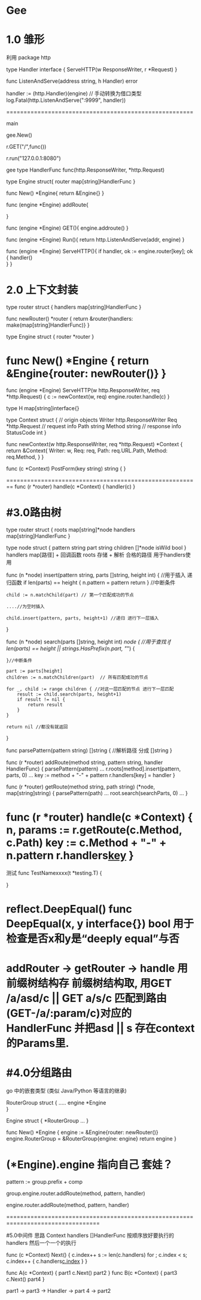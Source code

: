 # Gee

# 1.0 雏形

利用
package http

type Handler interface {
    ServeHTTP(w ResponseWriter, r *Request)
}

func ListenAndServe(address string, h Handler) error


handler := (http.Handler)(engine) // 手动转换为借口类型
log.Fatal(http.ListenAndServe(":9999", handler))

======================================================

main

gee.New()

r.GET("/",func())

r.run("127.0.0.1:8080")

gee
type HandlerFunc func(http.ResponseWriter, *http.Request)

type Engine struct{
	router map[string]HandlerFunc
}

func New() *Engine{
	return &Engine{}
}


func (engine *Engine) addRoute{
	
}

func (engine *Engine) GET(){
	engine.addroute()
}


func (engine *Engine) Run(){
	return http.ListenAndServe(addr, engine)
}

func (engine *Engine) ServeHTTP(){
	if handler, ok := engine.router[key]; ok {
		handler()	
	}
}

# 2.0 上下文封装

type router struct {
	handlers map[string]HandlerFunc
}

func newRouter() *router {
	return &router{handlers: make(map[string]HandlerFunc)}
}

type Engine struct {
	router *router
}

func New() *Engine {
	return &Engine{router: newRouter()}
}
======================================================



func (engine *Engine) ServeHTTP(w http.ResponseWriter, req *http.Request) {
	c := newContext(w, req)
	engine.router.handle(c)
}


type H map[string]interface{}

type Context struct {
	// origin objects
	Writer http.ResponseWriter
	Req    *http.Request
	// request info
	Path   string
	Method string
	// response info
	StatusCode int
}

func newContext(w http.ResponseWriter, req *http.Request) *Context {
	return &Context{
		Writer: w,
		Req:    req,
		Path:   req.URL.Path,
		Method: req.Method,
	}
}

func (c *Context) PostForm(key string) string {
}

========================================================
func (r *router) handle(c *Context) {
	handler(c)
}

#3.0路由树
========================================================
type router struct {
	roots    map[string]*node
	handlers map[string]HandlerFunc
}

type node struct {
	pattern  string 
	part     string 
	children []*node 
	isWild   bool 
}
handlers map[路径] + 回调函数
roots  存储 + 解析 合格的路径   用于handlers使用


func (n *node) insert(pattern string, parts []string, height int) {
	//用于插入 递归函数
	if len(parts) == height {
		n.pattern = pattern
		return
	} //中断条件

	child := n.matchChild(part) // 第一个匹配成功的节点

	....//为空时插入 

	child.insert(pattern, parts, height+1) //递归 进行下一层插入
}

func (n *node) search(parts []string, height int) *node {
	//用于查找
	if len(parts) == height || strings.HasPrefix(n.part, "*") {

	}//中断条件

	part := parts[height]
	children := n.matchChildren(part)  // 所有匹配成功的节点

	for _, child := range children { //对这一层匹配的节点 进行下一层匹配 
		result := child.search(parts, height+1) 
		if result != nil {
			return result
		}
	}

	return nil //都没有就返回
}

func parsePattern(pattern string) []string {
	//解析路径 分成 []string
}

func (r *router) addRoute(method string, pattern string, handler HandlerFunc) {
	parsePattern(pattern)
	...
	r.roots[method].insert(pattern, parts, 0)
	...
	key := method + "-" + pattern
	r.handlers[key] = handler
}

func (r *router) getRoute(method string, path string) (*node, map[string]string) {
	parsePattern(path)
	...
	root.search(searchParts, 0)
	...
}

func (r *router) handle(c *Context) {
	n, params := r.getRoute(c.Method, c.Path)
	key := c.Method + "-" + n.pattern
	r.handlers[key](c)
}
=================================================================================
 测试
func TestNamexxxx(t *testing.T) {

}

reflect.DeepEqual() 
func DeepEqual(x, y interface{}) bool
用于检查是否x和y是“deeply equal”与否
=================================================================================
addRouter -> getRouter -> handle 
用前缀树结构存 前缀树结构取, 用GET /a/asd/c || GET a/s/c 匹配到路由(GET-/a/:param/c)对应的HandlerFunc 并把asd || s 存在context的Params里.
=================================================================================
#4.0分组路由
=================================================================================
go 中的嵌套类型 (类似 Java/Python 等语言的继承)

RouterGroup struct {
	.....
	engine      *Engine      
}

Engine struct {
	*RouterGroup
	...
}

func New() *Engine {
	engine := &Engine{router: newRouter()}
    engine.RouterGroup = &RouterGroup{engine: engine}
	return engine
}

 (*Engine).engine 指向自己  套娃？
=================================================================================
pattern := group.prefix + comp

group.engine.router.addRoute(method, pattern, handler)

engine.router.addRoute(method, pattern, handler)

=================================================================================

#5.0中间件
思路 Context handlers []HandlerFunc 按顺序放好要执行的handlers 然后一个一个的执行

func (c *Context) Next() {
	c.index++
	s := len(c.handlers)
	for ; c.index < s; c.index++ {
		c.handlers[c.index](c)
	}
}

func A(c *Context) {
    part1
    c.Next()
    part2
}
func B(c *Context) {
    part3
    c.Next()
    part4
}

part1 -> part3 -> Handler -> part 4 -> part2